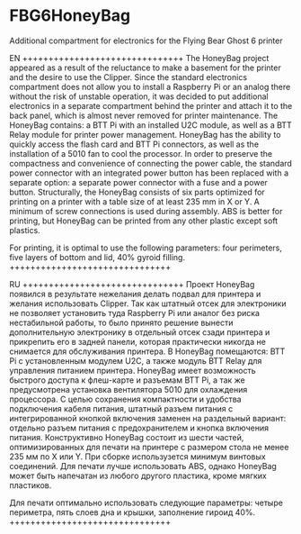 # FBG6HoneyBag
Additional compartment for electronics for the Flying Bear Ghost 6 printer

EN
+++++++++++++++++++++++++++++++
The HoneyBag project appeared as a result of the reluctance to make a basement for the printer and the desire to use the Clipper. Since the standard electronics compartment does not allow you to install a Raspberry Pi or an analog there without the risk of unstable operation, it was decided to put additional electronics in a separate compartment behind the printer and attach it to the back panel, which is almost never removed for printer maintenance.
The HoneyBag contains: a BTT Pi with an installed U2C module, as well as a BTT Relay module for printer power management.
HoneyBag has the ability to quickly access the flash card and BTT Pi connectors, as well as the installation of a 5010 fan to cool the processor.
In order to preserve the compactness and convenience of connecting the power cable, the standard power connector with an integrated power button has been replaced with a separate option: a separate power connector with a fuse and a power button.
Structurally, the HoneyBag consists of six parts optimized for printing on a printer with a table size of at least 235 mm in X or Y. A minimum of screw connections is used during assembly.
ABS is better for printing, but HoneyBag can be printed from any other plastic except soft plastics.

For printing, it is optimal to use the following parameters: four perimeters, five layers of bottom and lid, 40% gyroid filling.
+++++++++++++++++++++++++++++++

RU
+++++++++++++++++++++++++++++++
Проект HoneyBag появился в результате нежелания делать подвал для принтера и желания использовать Clipper. Так как штатный отсек для электроники не позволяет установить туда Raspberry Pi или аналог без риска нестабильной работы, то было принято решение вынести дополнительную электронику в отдельный отсек сзади принтера и прикрепить его в задней панели, которая практически никогда не снимается для обслуживания принтера.
В HoneyBag помещаются: BTT Pi c установленным модулем U2C, а также модуль BTT Relay для управления питанием принтера.
HoneyBag имеет возможность быстрого доступа к флеш-карте и разъемам BTT Pi, а так же предусмотрена установка вентилятора 5010 для охлаждения процессора.
С целью сохранения компактности и удобства подключения кабеля питания, штатный разъем питания с интегрированной кнопкой включения заменен на раздельный вариант: отдельно разъем питания с предохранителем и кнопка включения питания.
Конструктивно HoneyBag состоит из шести частей, оптимизированных для печати на принтере с размером стола не менее 235 мм по X или Y. При сборке использузется минимум винтовых соединений.
Для печати лучше использовать ABS, однако HoneyBag может быть напечатан из любого другого пластика, кроме мягких пластиков.

Для печати оптимально использовать следующие параметры: четыре периметра, пять слоев дна и крышки, заполнение гироид 40%.
+++++++++++++++++++++++++++++++
